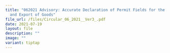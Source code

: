 ```yaml
---
title: "062021 Advisory: Accurate Declaration of Permit Fields for the Import
  and Export of Goods"
file_url: /files/Circular_06_2021__Ver3_.pdf
date: 2021-07-19
layout: file
description: ""
image: ""
variant: tiptap
---
```

